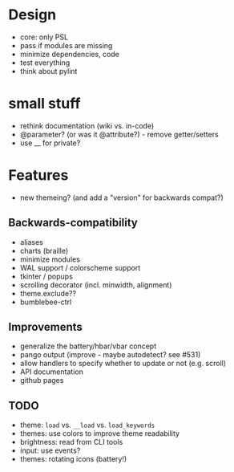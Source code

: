 # Design
- core: only PSL
- pass if modules are missing
- minimize dependencies, code
- test everything
- think about pylint

# small stuff
- rethink documentation (wiki vs. in-code)
- @parameter? (or was it @attribute?) - remove getter/setters
- use __ for private?

# Features
- new themeing? (and add a "version" for backwards compat?)

## Backwards-compatibility
- aliases
- charts (braille)
- minimize modules
- WAL support / colorscheme support
- tkinter / popups
- scrolling decorator (incl. minwidth, alignment)
- theme.exclude??
- bumblebee-ctrl

## Improvements
- generalize the battery/hbar/vbar concept
- pango output (improve - maybe autodetect? see #531)
- allow handlers to specify whether to update or not (e.g. scroll)
- API documentation
- github pages

## TODO
- theme: `load` vs. `__load` vs. `load_keywords`
- themes: use colors to improve theme readability
- brightness: read from CLI tools
- input: use events?
- themes: rotating icons (battery!)
